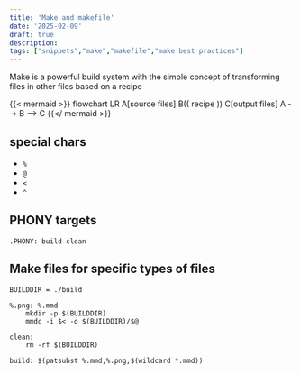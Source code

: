 ```yaml
---
title: 'Make and makefile'
date: '2025-02-09'
draft: true
description:
tags: ["snippets","make","makefile","make best practices"]
---
```


Make is a powerful build system with the simple concept of transforming files in other files based on a recipe

{{< mermaid >}}
flowchart LR
A[source files]
B(( recipe ))
C[output files]
A --> B --> C
{{</ mermaid >}}

## special chars

- `%`
- `@`
- `<`
- `^`

## PHONY targets

```make
.PHONY: build clean
```

## Make files for specific types of files

```make
BUILDDIR = ./build

%.png: %.mmd
	mkdir -p $(BUILDDIR)
	mmdc -i $< -o $(BUILDDIR)/$@

clean:
	rm -rf $(BUILDDIR)

build: $(patsubst %.mmd,%.png,$(wildcard *.mmd))
```
